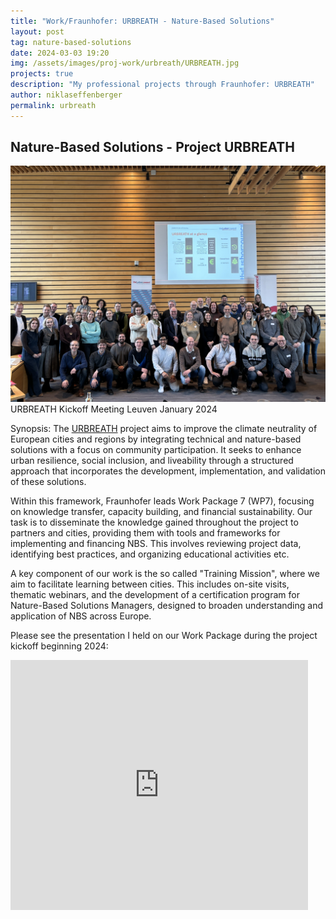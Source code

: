 ```yaml
---
title: "Work/Fraunhofer: URBREATH - Nature-Based Solutions"
layout: post
tag: nature-based-solutions
date: 2024-03-03 19:20
img: /assets/images/proj-work/urbreath/URBREATH.jpg
projects: true
description: "My professional projects through Fraunhofer: URBREATH"
author: niklaseffenberger
permalink: urbreath
---
```





## Nature-Based Solutions - Project URBREATH

![URBREATH Kickoff Meeting Niklas](/assets/images/proj-work/urbreath/URBREATH_consortium.jpg)URBREATH Kickoff Meeting Leuven January 2024

Synopsis: The [URBREATH][1] project aims to improve the climate neutrality of European cities and regions by integrating technical and nature-based solutions with a focus on community participation. It seeks to enhance urban resilience, social inclusion, and liveability through a structured approach that incorporates the development, implementation, and validation of these solutions.

Within this framework, Fraunhofer leads Work Package 7 (WP7), focusing on knowledge transfer, capacity building, and financial sustainability. Our task is to disseminate the knowledge gained throughout the project to partners and cities, providing them with tools and frameworks for implementing and financing NBS. This involves reviewing project data, identifying best practices, and organizing educational activities etc.

A key component of our work is the so called "Training Mission", where we aim to facilitate learning between cities. This includes on-site visits, thematic webinars, and the development of a certification program for Nature-Based Solutions Managers, designed to broaden understanding and application of NBS across Europe.

Please see the presentation I held on our Work Package during the project kickoff beginning 2024:

<iframe src="https://www.slideshare.net/slideshow/embed_code/key/MNb2H0R7LZHCz4?hostedIn=slideshare&page=upload" width="476" height="400" frameborder="0" marginwidth="0" marginheight="0" scrolling="no"></iframe>





[1]: https://cordis.europa.eu/project/id/101139711
